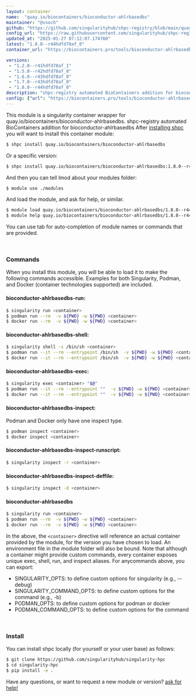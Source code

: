 ```yaml
---
layout: container
name:  "quay.io/biocontainers/bioconductor-ahlrbasedbs"
maintainer: "@vsoch"
github: "https://github.com/singularityhub/shpc-registry/blob/main/quay.io/biocontainers/bioconductor-ahlrbasedbs/container.yaml"
config_url: "https://raw.githubusercontent.com/singularityhub/shpc-registry/main/quay.io/biocontainers/bioconductor-ahlrbasedbs/container.yaml"
updated_at: "2025-01-27 07:12:07.174760"
latest: "1.8.0--r44hdfd78af_0"
container_url: "https://biocontainers.pro/tools/bioconductor-ahlrbasedbs"

versions:
 - "1.2.0--r41hdfd78af_1"
 - "1.5.0--r42hdfd78af_0"
 - "1.6.0--r43hdfd78af_0"
 - "1.7.0--r43hdfd78af_0"
 - "1.8.0--r44hdfd78af_0"
description: "shpc-registry automated BioContainers addition for bioconductor-ahlrbasedbs"
config: {"url": "https://biocontainers.pro/tools/bioconductor-ahlrbasedbs", "maintainer": "@vsoch", "description": "shpc-registry automated BioContainers addition for bioconductor-ahlrbasedbs", "latest": {"1.8.0--r44hdfd78af_0": "sha256:06e802ee6a5a7e2b32f586e70887dac33b8beb9dc8764c66bb956c97d2df2199"}, "tags": {"1.2.0--r41hdfd78af_1": "sha256:7a7726285e5c83cf3e9b4af8cffaf25939285ad55d771b3fdb11bc159e263d19", "1.5.0--r42hdfd78af_0": "sha256:abe0ee191fda768c1cd88d3ebd8af1cfc9b64b2309046d11514b2c3aecb41d96", "1.6.0--r43hdfd78af_0": "sha256:6b1aa737a7dabafa193b3aeed71c7906e541163d56119af8cf5432cdda3889a8", "1.7.0--r43hdfd78af_0": "sha256:1a00866374f5f47d01ba2296191015261a47f18a7f29a0bc3f5c254d6b0f8609", "1.8.0--r44hdfd78af_0": "sha256:06e802ee6a5a7e2b32f586e70887dac33b8beb9dc8764c66bb956c97d2df2199"}, "docker": "quay.io/biocontainers/bioconductor-ahlrbasedbs"}
---
```


This module is a singularity container wrapper for quay.io/biocontainers/bioconductor-ahlrbasedbs.
shpc-registry automated BioContainers addition for bioconductor-ahlrbasedbs
After [installing shpc](#install) you will want to install this container module:


```bash
$ shpc install quay.io/biocontainers/bioconductor-ahlrbasedbs
```

Or a specific version:

```bash
$ shpc install quay.io/biocontainers/bioconductor-ahlrbasedbs:1.8.0--r44hdfd78af_0
```

And then you can tell lmod about your modules folder:

```bash
$ module use ./modules
```

And load the module, and ask for help, or similar.

```bash
$ module load quay.io/biocontainers/bioconductor-ahlrbasedbs/1.8.0--r44hdfd78af_0
$ module help quay.io/biocontainers/bioconductor-ahlrbasedbs/1.8.0--r44hdfd78af_0
```

You can use tab for auto-completion of module names or commands that are provided.

<br>

### Commands

When you install this module, you will be able to load it to make the following commands accessible.
Examples for both Singularity, Podman, and Docker (container technologies supported) are included.

#### bioconductor-ahlrbasedbs-run:

```bash
$ singularity run <container>
$ podman run --rm  -v ${PWD} -w ${PWD} <container>
$ docker run --rm  -v ${PWD} -w ${PWD} <container>
```

#### bioconductor-ahlrbasedbs-shell:

```bash
$ singularity shell -s /bin/sh <container>
$ podman run --it --rm --entrypoint /bin/sh  -v ${PWD} -w ${PWD} <container>
$ docker run --it --rm --entrypoint /bin/sh  -v ${PWD} -w ${PWD} <container>
```

#### bioconductor-ahlrbasedbs-exec:

```bash
$ singularity exec <container> "$@"
$ podman run --it --rm --entrypoint ""  -v ${PWD} -w ${PWD} <container> "$@"
$ docker run --it --rm --entrypoint ""  -v ${PWD} -w ${PWD} <container> "$@"
```

#### bioconductor-ahlrbasedbs-inspect:

Podman and Docker only have one inspect type.

```bash
$ podman inspect <container>
$ docker inspect <container>
```

#### bioconductor-ahlrbasedbs-inspect-runscript:

```bash
$ singularity inspect -r <container>
```

#### bioconductor-ahlrbasedbs-inspect-deffile:

```bash
$ singularity inspect -d <container>
```



#### bioconductor-ahlrbasedbs

```bash
$ singularity run <container>
$ podman run --rm  -v ${PWD} -w ${PWD} <container>
$ docker run --rm  -v ${PWD} -w ${PWD} <container>
```


In the above, the `<container>` directive will reference an actual container provided
by the module, for the version you have chosen to load. An environment file in the
module folder will also be bound. Note that although a container
might provide custom commands, every container exposes unique exec, shell, run, and
inspect aliases. For anycommands above, you can export:

 - SINGULARITY_OPTS: to define custom options for singularity (e.g., --debug)
 - SINGULARITY_COMMAND_OPTS: to define custom options for the command (e.g., -b)
 - PODMAN_OPTS: to define custom options for podman or docker
 - PODMAN_COMMAND_OPTS: to define custom options for the command

<br>

### Install

You can install shpc locally (for yourself or your user base) as follows:

```bash
$ git clone https://github.com/singularityhub/singularity-hpc
$ cd singularity-hpc
$ pip install -e .
```

Have any questions, or want to request a new module or version? [ask for help!](https://github.com/singularityhub/singularity-hpc/issues)